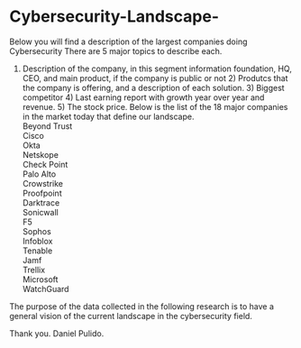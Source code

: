# Cybersecurity-Landscape-
Below you will find a description of the largest companies doing Cybersecurity There are 5 major topics to describe each. 

1) Description of the company, in this segment information foundation, HQ, CEO, and main product, if the company is public or not  2) Produtcs that the company is offering, and a description of each solution. 3) Biggest competitor 4) Last earning report with growth year over year and revenue. 5) The stock price. Below is the list of the 18 major companies in the market today that define our landscape.\
Beyond Trust\
Cisco\
Okta\
Netskope\
Check Point\
Palo Alto\
Crowstrike\
Proofpoint\
Darktrace\
Sonicwall\
F5\
Sophos\
Infoblox\
Tenable\
Jamf\
Trellix\
Microsoft\
WatchGuard

The purpose of the data collected in the following research is to have a general vision of the current landscape in the cybersecurity field.

Thank you.
Daniel Pulido. 
